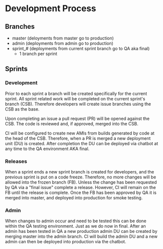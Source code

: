 # Development Process

## Branches

- master (deloyments from master go to production)
- admin (deployments from admin go to production)
- sprint_# (deployments from current sprint branch go to QA aka final)
  - 1 branch per sprint

## Sprints

### Development

Prior to each sprint a branch will be created specifically for the current sprint.
All sprint related work will be completed on the current sprint's branch (CSB).
Therefore developers will create issue branches using the CSB as the base.

Upon completing an issue a pull request (PR) will be opened against the CSB.
The code is reviewed and, if approved, merged into the CSB.

CI will be configured to create new AMIs from builds generated by code at the head of the CSB.
Therefore, when a PR is merged a new deployment unit (DU) is created.
After completion the DU can be deployed via chatbot at any time to the QA environment AKA final.

### Releases

When a sprint ends a new sprint branch is created for developers, and the previous sprint is put on a code freeze.
Therefore, no more changes will be allowed into the frozen branch (FB). Unless the change has been requested by QA via a "final issue" complete a release.
However, CI will remain on the FB until the release is complete.
Once the FB has been approved by QA it is merged into master, and deployed into production for smoke testing.

### Admin

When changes to admin occur and need to be tested this can be done within the QA testing environment.
Just as we do now in final. After an admin has been tested in QA a new production admin DU can be created by merging master into the admin branch.
CI will build the admin DU and a new admin can then be deployed into production via the chatbot.

